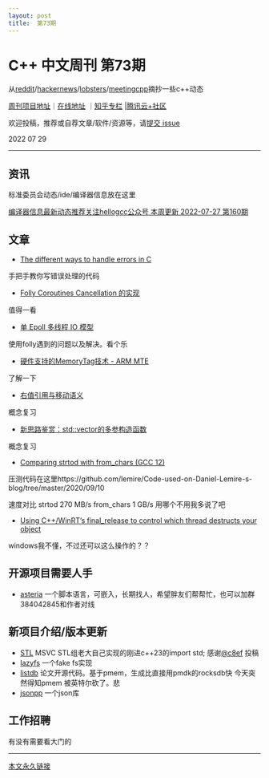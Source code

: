 ```yaml
---
layout: post
title:  第73期
---
```


# C++ 中文周刊 第73期



从[reddit](https://www.reddit.com/r/cpp/)/[hackernews](https://news.ycombinator.com/)/[lobsters](https://lobste.rs/)/[meetingcpp](https://www.meetingcpp.com/blog/blogroll/items/Meeting-Cpp-Blogroll-339.html)摘抄一些c++动态


[周刊项目地址](https://github.com/wanghenshui/cppweeklynews)｜[在线地址](https://wanghenshui.github.io/cppweeklynews/) ｜[知乎专栏](https://www.zhihu.com/column/jieyaren) |[腾讯云+社区](https://cloud.tencent.com/developer/column/92884)



欢迎投稿，推荐或自荐文章/软件/资源等，请[提交 issue](https://github.com/wanghenshui/cppweeklynews/issues)

2022 07 29

---
    
## 资讯

标准委员会动态/ide/编译器信息放在这里

[编译器信息最新动态推荐关注hellogcc公众号 本周更新 2022-07-27 第160期](https://github.com/hellogcc/osdt-weekly/blob/master/weekly-2022/2022-07-27.md)



## 文章

- [The different ways to handle errors in C](https://mccue.dev/pages/7-27-22-c-errors)

手把手教你写错误处理的代码

- [Folly Coroutines Cancellation 的实现 ](https://sf-zhou.github.io/coroutine/folly_coro_cancellation.html)

值得一看

- [单 Epoll 多线程 IO 模型 ](https://sf-zhou.github.io/linux/single_epoll_multi_workers.html)

使用folly遇到的问题以及解决。看个乐

- [硬件支持的MemoryTag技术 - ARM MTE](https://zhuanlan.zhihu.com/p/545432403)

了解一下

- [右值引用与移动语义](https://zhuanlan.zhihu.com/p/545494408)

概念复习

- [新思路鉴赏：std::vector的多参构造函数](https://zhuanlan.zhihu.com/p/545305641)

概念复习

- [Comparing strtod with from_chars (GCC 12)](https://lemire.me/blog/2022/07/27/comparing-strtod-with-from_chars-gcc-12/)

压测代码在这里https://github.com/lemire/Code-used-on-Daniel-Lemire-s-blog/tree/master/2020/09/10

速度对比 strtod 	270 MB/s from_chars 	1 GB/s 用哪个不用我多说了吧


- [Using C++/WinRT’s final_release to control which thread destructs your object](https://devblogs.microsoft.com/oldnewthing/20220722-00/?p=106883)

windows我不懂，不过还可以这么操作的？？

## 开源项目需要人手

- [asteria](https://github.com/lhmouse/asteria) 一个脚本语言，可嵌入，长期找人，希望胖友们帮帮忙，也可以加群384042845和作者对线


## 新项目介绍/版本更新

- [STL](https://github.com/StephanTLavavej/STL) MSVC STL组老大自己实现的刚进c++23的import std; 感谢[@c8ef](https://github.com/c8ef) 投稿
- [lazyfs](https://github.com/dsrhaslab/lazyfs) 一个fake fs实现
- [listdb](https://github.com/DICL/listdb) 论文开源代码。基于pmem，生成比直接用pmdk的rocksdb快 今天突然得知pmem 被英特尔砍了。悲
- [jsonpp](https://github.com/wqking/jsonpp) 一个json库
## 工作招聘

有没有需要看大门的

---



[本文永久链接](https://wanghenshui.github.io/cppweeklynews/posts/073.html)
